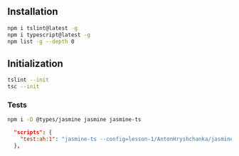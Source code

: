 ## Installation
```bash
npm i tslint@latest -g
npm i typescript@latest -g
npm list -g --depth 0
```

## Initialization
```bash
tslint --init
tsc --init
```

### Tests
```bash
npm i -D @types/jasmine jasmine jasmine-ts
```
```json
  "scripts": {
    "test:ah:1": "jasmine-ts --config=lesson-1/AntonHryshchanka/jasmine.json"
  },
```